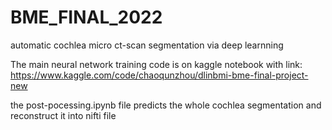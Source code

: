 # BME_FINAL_2022
automatic cochlea micro ct-scan segmentation via deep learnning

The main neural network training code is on kaggle notebook with link:
https://www.kaggle.com/code/chaoqunzhou/dlinbmi-bme-final-project-new

the post-pocessing.ipynb file predicts the whole cochlea segmentation and reconstruct it into nifti file
